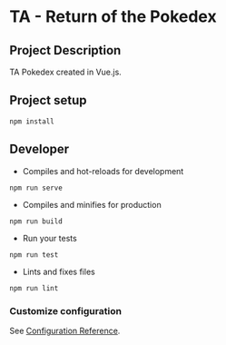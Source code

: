 # TA - Return of the Pokedex

## Project Description
TA Pokedex created in Vue.js.

## Project setup

```
npm install
```

## Developer

* Compiles and hot-reloads for development
```
npm run serve
```
* Compiles and minifies for production
```
npm run build
```
* Run your tests
```
npm run test
```
* Lints and fixes files
```
npm run lint
```

### Customize configuration
See [Configuration Reference](https://cli.vuejs.org/config/).


